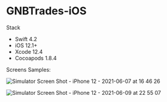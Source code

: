 # GNBTrades-iOS

Stack

* Swift 4.2
* iOS 12.1+
* Xcode 12.4
* Cocoapods 1.8.4



Screens Samples:


![Simulator Screen Shot - iPhone 12 - 2021-06-07 at 16 46 26](https://user-images.githubusercontent.com/16417174/121243259-cf673400-c89d-11eb-9a03-e6ee1155aeb2.png)


![Simulator Screen Shot - iPhone 12 - 2021-06-09 at 22 55 07](https://user-images.githubusercontent.com/16417174/121428146-c5b0ff80-c975-11eb-9279-bac37040d556.png)
